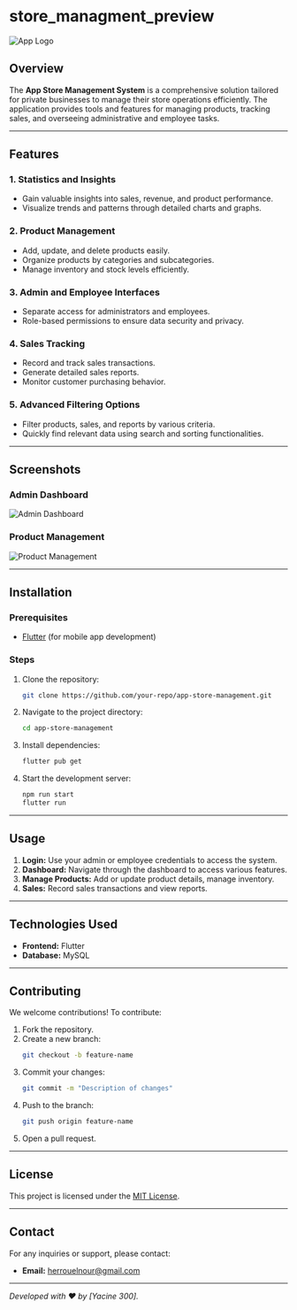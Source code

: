 # store_managment_preview

![App Logo](https://github.com/Yacine300/store_managment_preview/edit/main/store_managment_preview.png)

## Overview
The **App Store Management System** is a comprehensive solution tailored for private businesses to manage their store operations efficiently. The application provides tools and features for managing products, tracking sales, and overseeing administrative and employee tasks.

---

## Features

### 1. **Statistics and Insights**
- Gain valuable insights into sales, revenue, and product performance.
- Visualize trends and patterns through detailed charts and graphs.

### 2. **Product Management**
- Add, update, and delete products easily.
- Organize products by categories and subcategories.
- Manage inventory and stock levels efficiently.

### 3. **Admin and Employee Interfaces**
- Separate access for administrators and employees.
- Role-based permissions to ensure data security and privacy.

### 4. **Sales Tracking**
- Record and track sales transactions.
- Generate detailed sales reports.
- Monitor customer purchasing behavior.

### 5. **Advanced Filtering Options**
- Filter products, sales, and reports by various criteria.
- Quickly find relevant data using search and sorting functionalities.

---

## Screenshots

### Admin Dashboard
![Admin Dashboard](assets/admin_dashboard.png)

### Product Management
![Product Management](assets/product_management.png)

---

## Installation

### Prerequisites

- [Flutter](https://flutter.dev/) (for mobile app development)


### Steps
1. Clone the repository:
   ```bash
   git clone https://github.com/your-repo/app-store-management.git
   ```
2. Navigate to the project directory:
   ```bash
   cd app-store-management
   ```
3. Install dependencies:
   ```bash
   flutter pub get
   ```
5. Start the development server:
   ```bash
   npm run start
   flutter run
   ```

---

## Usage

1. **Login:** Use your admin or employee credentials to access the system.
2. **Dashboard:** Navigate through the dashboard to access various features.
3. **Manage Products:** Add or update product details, manage inventory.
4. **Sales:** Record sales transactions and view reports.

---

## Technologies Used

- **Frontend:** Flutter
- **Database:** MySQL

---

## Contributing

We welcome contributions! To contribute:
1. Fork the repository.
2. Create a new branch:
   ```bash
   git checkout -b feature-name
   ```
3. Commit your changes:
   ```bash
   git commit -m "Description of changes"
   ```
4. Push to the branch:
   ```bash
   git push origin feature-name
   ```
5. Open a pull request.

---

## License

This project is licensed under the [MIT License](LICENSE).

---

## Contact

For any inquiries or support, please contact:
- **Email:** herrouelnour@gmail.com


---

_Developed with ❤️ by [Yacine 300]._
